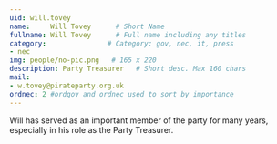```yaml
---
uid: will.tovey
name:     Will Tovey      # Short Name
fullname: Will Tovey      # Full name including any titles
category:               # Category: gov, nec, it, press
- nec
img: people/no-pic.png   # 165 x 220
description: Party Treasurer   # Short desc. Max 160 chars
mail:
- w.tovey@pirateparty.org.uk
ordnec: 2 #ordgov and ordnec used to sort by importance
---
```


Will has served as an important member of the party for many years, especially in his role as the Party Treasurer.